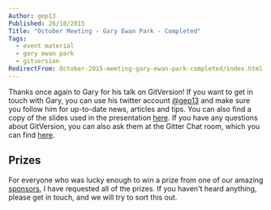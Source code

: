 ```yaml
---
Author: gep13
Published: 26/10/2015
Title: "October Meeting - Gary Ewan Park - Completed"
Tags:
  - event material
  - gary ewan park
  - gitversion
RedirectFrom: October-2015-meeting-gary-ewan-park-completed/index.html
---
```


Thanks once again to Gary for his talk on GitVersion!  If you want to get in touch with Gary, you can use his twitter account [@gep13][Gary_Twitter_Account] and make sure you follow him for up-to-date news, articles and tips. You can also find a copy of the slides used in the presentation [here][Gary_Slides].  If you have any questions about GitVersion, you can also ask them at the Gitter Chat room, which you can find [here](https://gitter.im/GitTools/GitVersion).

## Prizes

For everyone who was lucky enough to win a prize from one of our amazing [sponsors][sponsors_page], I have requested all of the prizes.  If you haven't heard anything, please get in touch, and we will try to sort this out.

[Gary_Slides]: https://www.slideshare.net/gep13/semantic-versioning-with-gitversion-take-2
[Gary_Twitter_Account]: https://twitter.com/gep13
[sponsors_page]: https://www.aberdeendevelopers.co.uk/sponsors/
